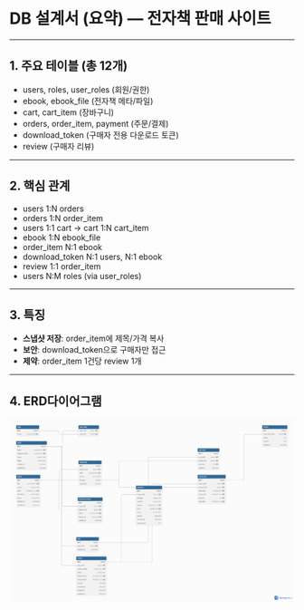 # DB 설계서 (요약) — 전자책 판매 사이트

---

## 1. 주요 테이블 (총 12개)
- users, roles, user_roles (회원/권한)
- ebook, ebook_file (전자책 메타/파일)
- cart, cart_item (장바구니)
- orders, order_item, payment (주문/결제)
- download_token (구매자 전용 다운로드 토큰)
- review (구매자 리뷰)

---

## 2. 핵심 관계
- users 1:N orders  
- orders 1:N order_item  
- users 1:1 cart → cart 1:N cart_item  
- ebook 1:N ebook_file  
- order_item N:1 ebook  
- download_token N:1 users, N:1 ebook  
- review 1:1 order_item  
- users N:M roles (via user_roles)

---

## 3. 특징
- **스냅샷 저장**: order_item에 제목/가격 복사  
- **보안**: download_token으로 구매자만 접근  
- **제약**: order_item 1건당 review 1개

---

## 4. ERD다이어그램
![image](/docs/images/EbookERD.png) 
